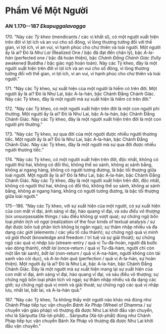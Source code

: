 # Phẩm Về Một Người

### AN 1.170--187 *Ekapuggalavagga*

170\. "Này các *Tỳ kheo* (mendicants / các vị khất sĩ), có một người xuất hiện trên đời vì lợi ích và an vui cho số đông, vì lòng thương tưởng đối với thế gian, vì lợi ích, vì an vui, vì hạnh phúc cho chư thiên và loài người. Một người ấy là ai? Đó là *Như Lai* (Realized One / bậc đã đạt đến chân lý), bậc *A-la-hán* (perfected one / bậc đã hoàn thiện), bậc *Chánh Đẳng Chánh Giác* (fully awakened Buddha / bậc giác ngộ hoàn toàn). Này các Tỳ kheo, đây là một người xuất hiện trên đời vì lợi ích và an vui cho số đông, vì lòng thương tưởng đối với thế gian, vì lợi ích, vì an vui, vì hạnh phúc cho chư thiên và loài người."

<!--pg-->
171\. "Này các Tỳ kheo, sự xuất hiện của một người là hiếm có trên đời. Một người ấy là ai? Đó là Như Lai, bậc A-la-hán, bậc Chánh Đẳng Chánh Giác. Này các Tỳ kheo, đây là một người mà sự xuất hiện là hiếm có trên đời."

<!--pg-->
172\. "Này các Tỳ kheo, có một người xuất hiện trên đời là một con người phi thường. Một người ấy là ai? Đó là Như Lai, bậc A-la-hán, bậc Chánh Đẳng Chánh Giác. Này các Tỳ kheo, đây là một người xuất hiện trên đời là một con người phi thường."

<!--pg-->
173\. "Này các Tỳ kheo, sự qua đời của một người được nhiều người thương tiếc. Một người ấy là ai? Đó là Như Lai, bậc A-la-hán, bậc Chánh Đẳng Chánh Giác. Này các Tỳ kheo, đây là một người mà sự qua đời được nhiều người thương tiếc."

<!--pg-->
174\. "Này các Tỳ kheo, có một người xuất hiện trên đời, độc nhất, không có người thứ hai, không có đối thủ, không thể so sánh, không ai sánh bằng, không ai ngang hàng, không có người tương đương, là bậc tối thượng giữa loài người. Một người ấy là ai? Đó là Như Lai, bậc A-la-hán, bậc Chánh Đẳng Chánh Giác. Này các Tỳ kheo, đây là một người xuất hiện trên đời, độc nhất, không có người thứ hai, không có đối thủ, không thể so sánh, không ai sánh bằng, không ai ngang hàng, không có người tương đương, là bậc tối thượng giữa loài người."

<!--pg-->
175--186\. "Này các Tỳ kheo, với sự xuất hiện của một người, có sự xuất hiện của con mắt vĩ đại, ánh sáng vĩ đại, hào quang vĩ đại, và *sáu điều vô thượng* (six unsurpassable things / sáu điều không gì vượt qua); sự chứng ngộ bốn loại *phân tích vô ngại* (realization of the four kinds of textual analysis / sự đạt được bốn tuệ phân tích không bị ngăn ngại); sự thâm nhập nhiều và đa dạng các *giới* (elements / các yếu tố cấu thành); sự chứng ngộ quả vị *minh và giải thoát* (knowledge and freedom / trí tuệ và sự giải thoát); sự chứng ngộ các quả vị *nhập lưu* (stream-entry / quả vị Tu-đà-hoàn, người đã bước vào dòng thánh), *nhất lai* (once-return / quả vị Tư-đà-hàm, người chỉ còn một lần tái sanh), *bất lai* (non-return / quả vị A-na-hàm, người không còn tái sanh vào cõi dục), và *A-la-hán quả* (perfection / quả vị A-la-hán, sự hoàn thiện). Một người ấy là ai? Đó là Như Lai, bậc A-la-hán, bậc Chánh Đẳng Chánh Giác. Đây là một người mà sự xuất hiện mang lại sự xuất hiện của con mắt vĩ đại, ánh sáng vĩ đại, hào quang vĩ đại, và sáu điều vô thượng; sự chứng ngộ bốn loại phân tích vô ngại; sự thâm nhập nhiều và đa dạng các giới; sự chứng ngộ quả vị minh và giải thoát; sự chứng ngộ các quả vị nhập lưu, nhất lai, bất lai, và A-la-hán quả."

<!--pg-->
187\. "Này các Tỳ kheo, Ta không thấy một người nào khác mà đúng như Chánh Pháp tiếp tục vận chuyển *Bánh Xe Pháp* (Wheel of Dhamma / sự chuyển vận giáo pháp) vô thượng đã được Như Lai khởi đầu vận chuyển, như là Sāriputta (Xá-lợi-phất)... Sāriputta (Xá-lợi-phất) đúng như Chánh Pháp tiếp tục vận chuyển Bánh Xe Pháp vô thượng đã được Như Lai khởi đầu vận chuyển."